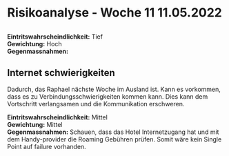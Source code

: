 # Risikoanalyse - Woche 11 11.05.2022

## 

  
**Eintritswahrscheindlichkeit:**  Tief  
**Gewichtung:** Hoch   
**Gegenmassnahmen:** 



## Internet schwierigkeiten 
Dadurch, das Raphael nächste Woche im Ausland ist. Kann es vorkommen, dass es zu Verbindungsschwierigkeiten kommen kann.  Dies kann dem Vortschritt verlangsamen und die Kommunikation erschweren. 
  
**Eintritswahrscheindlichkeit:**  Mittel  
**Gewichtung:** Mittel   
**Gegenmassnahmen:** 
Schauen, dass das Hotel Internetzugang hat und mit dem Handy-provider die Roaming Gebühren prüfen. Somit wäre kein Single Point auf failure vorhanden. 
